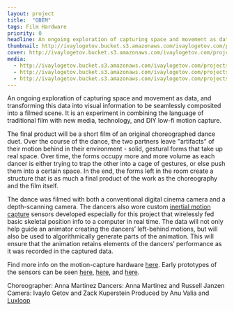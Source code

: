 ```yaml
---
layout: project
title:  "OBEM"
tags: Film Hardware
priority: 0
headline: An ongoing exploration of capturing space and movement as data, combining the language of traditional film with new media, technology, and DIY low-fi motion capture.
thumbnail: http://ivaylogetov.bucket.s3.amazonaws.com/ivaylogetov.com/projects/obem/dance.jpg
cover: http://ivaylogetov.bucket.s3.amazonaws.com/ivaylogetov.com/projects/obem/01.png
media:
  - http://ivaylogetov.bucket.s3.amazonaws.com/ivaylogetov.com/projects/obem/03.png
  - http://ivaylogetov.bucket.s3.amazonaws.com/ivaylogetov.com/projects/obem/02.png
  - http://ivaylogetov.bucket.s3.amazonaws.com/ivaylogetov.com/projects/obem/06.png,http://ivaylogetov.bucket.s3.amazonaws.com/ivaylogetov.com/projects/obem/04.png
---
```

An ongoing exploration of capturing space and movement as data, and transforming this data into visual information to be seamlessly composited into a filmed scene. It is an experiment in combining the language of traditional film with new media, technology, and DIY low-fi motion capture.

The final product will be a short film of an original choreographed dance duet. Over the course of the dance, the two partners leave "artifacts" of their motion behind in their environment - solid, gestural forms that take up real space. Over time, the forms occupy more and more volume as each dancer is either trying to trap the other into a cage of gestures, or else push them into a certain space. In the end, the forms left in the room create a structure that is as much a final product of the work as the choreography and the film itself.

The dance was filmed with both a conventional digital cinema camera and a depth-scanning camera. The dancers also wore custom [inertial motion capture](http://en.wikipedia.org/wiki/Motion_capture#Inertial_systems) sensors developed especially for this project that wirelessly fed basic skeletal position info to a computer in real time. The data will not only help guide an animator creating the dancers’ left-behind motions, but will also be used to algorithmically generate parts of the animation. This will ensure that the animation retains elements of the dancers’ performance as it was recorded in the captured data.

Find more info on the motion-capture hardware [here](http://www.luxloop.com/motion).
Early prototypes of the sensors can be seen [here](http://blog.ivaylogetov.com/post/58100092807/working-hard-at-becoming-a-cyborg-test-for-an), [here](http://blog.ivaylogetov.com/post/58110856627/first-test-of-a-low-cost-mostly-accurate-inertial), and [here](http://blog.ivaylogetov.com/post/63339897815/second-prototype-i-dont-have-to-tape-it-to).

Choreographer: Anna Martinez
Dancers: Anna Martinez and Russell Janzen
Camera: Ivaylo Getov and Zack Kuperstein
Produced by Anu Valia and [Luxloop](http://luxloop.com)
